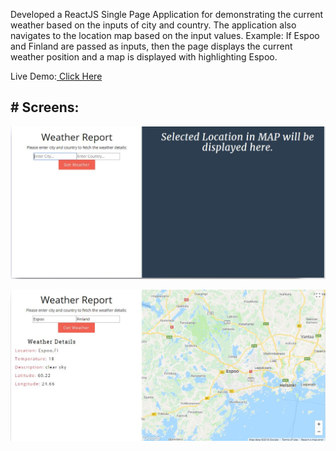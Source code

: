 
Developed a ReactJS Single Page Application for demonstrating the current weather based on the inputs of city and country. The application also navigates to the location map based on the input values.
Example: If Espoo and Finland are passed as inputs, then the page displays the current weather position and a map is displayed with highlighting Espoo.

Live Demo:<a href='https://reactjs-weathapp.herokuapp.com/'> Click Here</a>

## # Screens:

![](https://github.com/Mamatha17/ReactJS/blob/master/Home.JPG)

![](https://github.com/Mamatha17/ReactJS/blob/master/Results.JPG)


